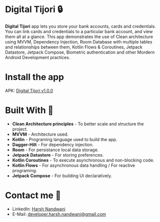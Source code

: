 # Digital Tijori :lock:
**Digital Tijori** app lets you store your bank accounts, cards and credentials. You can link cards and credentials to a particular bank account, and view them all at a glance.
This app demonstrates the use of Clean architecture using MVVM, Dependency Injection, Room Database with multiple tables and relationships between them, Kotlin Flows & Coroutines, Jetpack Datastore, Jetpack Compose, Biometric authentication and other Mordern Android Development practices.

# Install the app
APK: [Digital Tijori v1.0.0](https://github.com/HarshNandwani/Digital-Tijori/releases/download/v1.0.0/digital_tijori.apk)

# Built With :wrench:
- **Clean Architecture principles** - To better scale and structure the project.
- **MVVM** - Architecture used.
- **Kotlin** - Programing language used to build the app.
- **Dagger-Hilt** - For dependency injection.
- **Room** - For persistance local data storage.
- **Jetpack Datastore** - For storing preferences.
- **Kotlin Coroutines** - To execute asynchronous and non-blocking code.
- **Kotlin Flows** - For asynchronous data handling / For reactive programing.
- **Jetpack Compose** - For building UI declaratively.

# Contact me :email:
- LinkedIn: [Harsh Nandwani](https://www.linkedin.com/in/harsh-nandwani/)
- E-Mail: developer.harsh.nandwani@gmail.com
